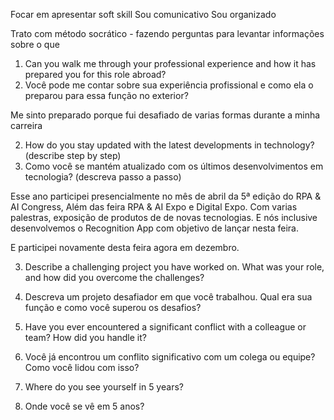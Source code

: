 

Focar em apresentar soft skill
Sou comunicativo
Sou organizado 


Trato com método socrático - fazendo perguntas para levantar informações sobre o que 


1. Can you walk me through your professional experience and how it has prepared you for this role abroad?
1. Você pode me contar sobre sua experiência profissional e como ela o preparou para essa função no exterior?

Me sinto preparado porque fui desafiado de varias formas durante a minha carreira

2. How do you stay updated with the latest developments in technology? (describe step by step)
2. Como você se mantém atualizado com os últimos desenvolvimentos em tecnologia? (descreva passo a passo)

Esse ano participei presencialmente no mês de abril da 5ª edição do RPA & AI Congress, Além das feira RPA & AI Expo e Digital Expo. Com varias palestras, exposição de produtos de de novas tecnologias. E nós inclusive desenvolvemos o Recognition App com objetivo de lançar nesta feira.

E participei novamente desta feira agora em dezembro.

3. Describe a challenging project you have worked on. What was your role, and how did you overcome the challenges?
3. Descreva um projeto desafiador em que você trabalhou. Qual era sua função e como você superou os desafios?

4. Have you ever encountered a significant conflict with a colleague or team? How did you handle it?
4. Você já encontrou um conflito significativo com um colega ou equipe? Como você lidou com isso?

5. Where do you see yourself in 5 years?
5. Onde você se vê em 5 anos?





